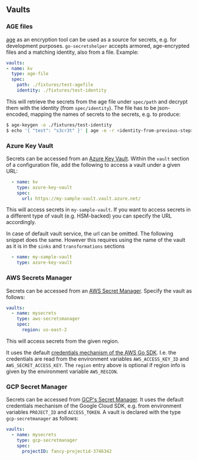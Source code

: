 ## Vaults

### AGE files

[age](https://github.com/FiloSottile/age) as an encryption tool can be used as a source for
secrets, e.g. for development purposes. `go-secretshelper` accepts armored, age-encrypted files 
and a matching identity, also from a file. Example:

```yaml
vaults:
- name: kv
  type: age-file
  spec:
    path: ./fixtures/test-agefile
    identity: ./fixtures/test-identity
```

This will retrieve the secrets from the age file under `spec/path` and decrypt them with the identity (from `spec/identity`).
The file has to be json-encoded, mapping the names of secrets to the secrets, e.g. to produce:

```bash
$ age-keygen -o ./fixtures/test-identity
$ echo '{ "test": "s3cr3t" }' | age -e -r <identity-from-previous-step> -a
```

### Azure Key Vault

Secrets can be accessed from an [Azure Key Vault](https://azure.microsoft.com/de-de/services/key-vault/).
Within the `vault` section of a configuration file, add the following to access a vault under
a given URL:

```yaml
  - name: kv
    type: azure-key-vault
    spec:
      url: https://my-sample-vault.vault.azure.net/
```

This will access secrets in `my-sample-vault`. If you want to access secrets in a different
type of vault (e.g. HSM-backed) you can specify the URL accordingly.

In case of default vault service, the url can be omitted. The following snippet does the same.
However this requires using the name of the vault as it is in the `sinks` and `transformations` sections

```yaml
  - name: my-sample-vault
    type: azure-key-vault
```

### AWS Secrets Manager

Secrets can be accessed from an [AWS Secret Manager](https://aws.amazon.com/secrets-manager/?nc1=h_ls).
Specify the vault as follows:

```yaml
vaults:
  - name: mysecrets
    type: aws-secretsmanager
    spec:
      region: us-east-2
```

This will access secrets from the given region.

It uses the default [credentials mechanism of the AWS Go SDK](https://docs.aws.amazon.com/sdk-for-go/v1/developer-guide/configuring-sdk.html).
I.e. the credentials are read from the environment variables `AWS_ACCESS_KEY_ID` and `AWS_SECRET_ACCESS_KEY`.
The `region` entry above is optional if region info is given by the environment variable `AWS_REGION`.

### GCP Secret Manager

Secrets can be accessed from [GCP's Secret Manager](https://cloud.google.com/secret-manager/). It uses the
default credentials mechanism of the Google Cloud SDK, e.g. from environment variables `PROJECT_ID` and
`ACCESS_TOKEN`. A vault is declared with the type `gcp-secretmanager` as follows:

```yaml
vaults:
  - name: mysecrets
    type: gcp-secretmanager
    spec:
      projectID: fancy-projectid-3746342
```